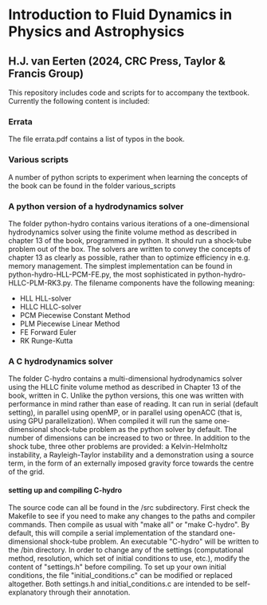 # Introduction to Fluid Dynamics in Physics and Astrophysics 
## H.J. van Eerten (2024, CRC Press, Taylor & Francis Group)

This repository includes code and scripts for to accompany the textbook. Currently the following content is included:

### Errata

The file errata.pdf contains a list of typos in the book.

### Various scripts

A number of python scripts to experiment when learning the concepts of the book can be found in the folder various_scripts

### A python version of a hydrodynamics solver

The folder python-hydro contains various iterations of a one-dimensional hydrodynamics solver using the finite volume method as described in chapter 13 of the book, programmed in python. It should run a shock-tube problem out of the box. The solvers are written to convey the concepts of chapter 13 as clearly as possible, rather than to optimize efficiency in e.g. memory management. The simplest implementation can be found in python-hydro-HLL-PCM-FE.py, the most sophisticated in python-hydro-HLLC-PLM-RK3.py. The filename components have the following meaning:

<ul>
  <li>HLL    HLL-solver</li>
  <li>HLLC   HLLC-solver</li>
  <li>PCM    Piecewise Constant Method</li>
  <li>PLM    Piecewise Linear Method</li>
  <li>FE     Forward Euler</li>
  <li>RK     Runge-Kutta</li>
</ul>

### A C hydrodynamics solver

The folder C-hydro contains a multi-dimensional hydrodynamics solver using the HLLC finite volume method as described in Chapter 13 of the book, written in C. Unlike the python versions, this one was written with performance in mind rather than ease of reading. It can run in serial (default setting), in parallel using openMP, or in parallel using openACC (that is, using GPU parallelization). When compiled it will run the same one-dimensional shock-tube problem as the python solver by default. The number of dimensions can be increased to two or three. In addition to the shock tube, three other problems are provided: a Kelvin-Helmholtz instability, a Rayleigh-Taylor instability and a demonstration using a source term, in the form of an externally imposed gravity force towards the centre of the grid.

#### setting up and compiling C-hydro

The source code can all be found in the /src subdirectory. First check the Makefile to see if you need to make any changes to the paths and compiler commands. Then compile as usual with "make all" or "make C-hydro". By default, this will compile a serial implementation of the standard one-dimensional shock-tube problem. An executable "C-hydro" will be written to the /bin directory.
In order to change any of the settings (computational method, resolution, which set of initial conditions to use, etc.), modify the content of "settings.h" before compiling. To set up your own initial conditions, the file "initial_conditions.c" can be modified or replaced altogether. Both settings.h and initial_conditions.c are intended to be self-explanatory through their annotation.
